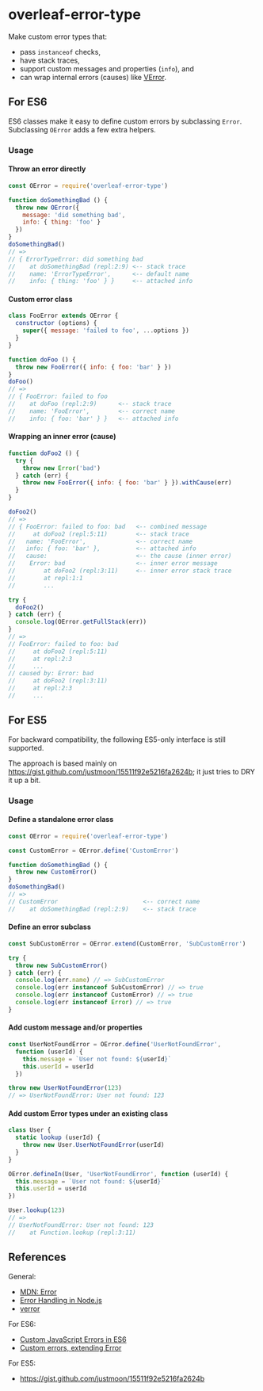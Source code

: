 # overleaf-error-type

Make custom error types that:
- pass `instanceof` checks,
- have stack traces,
- support custom messages and properties (`info`), and
- can wrap internal errors (causes) like [VError](https://github.com/joyent/node-verror).

## For ES6

ES6 classes make it easy to define custom errors by subclassing `Error`. Subclassing `OError` adds a few extra helpers.

### Usage

#### Throw an error directly

```js
const OError = require('overleaf-error-type')

function doSomethingBad () {
  throw new OError({
    message: 'did something bad',
    info: { thing: 'foo' }
  })
}
doSomethingBad()
// =>
// { ErrorTypeError: did something bad
//    at doSomethingBad (repl:2:9) <-- stack trace
//    name: 'ErrorTypeError',      <-- default name
//    info: { thing: 'foo' } }     <-- attached info
```

#### Custom error class

```js
class FooError extends OError {
  constructor (options) {
    super({ message: 'failed to foo', ...options })
  }
}

function doFoo () {
  throw new FooError({ info: { foo: 'bar' } })
}
doFoo()
// =>
// { FooError: failed to foo
//    at doFoo (repl:2:9)      <-- stack trace
//    name: 'FooError',        <-- correct name
//    info: { foo: 'bar' } }   <-- attached info
```

#### Wrapping an inner error (cause)

```js
function doFoo2 () {
  try {
    throw new Error('bad')
  } catch (err) {
    throw new FooError({ info: { foo: 'bar' } }).withCause(err)
  }
}

doFoo2()
// =>
// { FooError: failed to foo: bad   <-- combined message
//     at doFoo2 (repl:5:11)        <-- stack trace
//   name: 'FooError',              <-- correct name
//   info: { foo: 'bar' },          <-- attached info
//   cause:                         <-- the cause (inner error)
//    Error: bad                    <-- inner error message
//        at doFoo2 (repl:3:11)     <-- inner error stack trace
//        at repl:1:1
//        ...

try {
  doFoo2()
} catch (err) {
  console.log(OError.getFullStack(err))
}
// =>
// FooError: failed to foo: bad
//     at doFoo2 (repl:5:11)
//     at repl:2:3
//     ...
// caused by: Error: bad
//     at doFoo2 (repl:3:11)
//     at repl:2:3
//     ...
```

## For ES5

For backward compatibility, the following ES5-only interface is still supported.

The approach is based mainly on https://gist.github.com/justmoon/15511f92e5216fa2624b; it just tries to DRY it up a bit.

### Usage

#### Define a standalone error class

```js
const OError = require('overleaf-error-type')

const CustomError = OError.define('CustomError')

function doSomethingBad () {
  throw new CustomError()
}
doSomethingBad()
// =>
// CustomError                        <-- correct name
//    at doSomethingBad (repl:2:9)    <-- stack trace
```

#### Define an error subclass

```js
const SubCustomError = OError.extend(CustomError, 'SubCustomError')

try {
  throw new SubCustomError()
} catch (err) {
  console.log(err.name) // => SubCustomError
  console.log(err instanceof SubCustomError) // => true
  console.log(err instanceof CustomError) // => true
  console.log(err instanceof Error) // => true
}
```

#### Add custom message and/or properties

```js
const UserNotFoundError = OError.define('UserNotFoundError',
  function (userId) {
    this.message = `User not found: ${userId}`
    this.userId = userId
  })

throw new UserNotFoundError(123)
// => UserNotFoundError: User not found: 123
```

#### Add custom Error types under an existing class

```js
class User {
  static lookup (userId) {
    throw new User.UserNotFoundError(userId)
  }
}

OError.defineIn(User, 'UserNotFoundError', function (userId) {
  this.message = `User not found: ${userId}`
  this.userId = userId
})

User.lookup(123)
// =>
// UserNotFoundError: User not found: 123
//    at Function.lookup (repl:3:11)
```

## References

General:

- [MDN: Error](https://developer.mozilla.org/en-US/docs/Web/JavaScript/Reference/Global_Objects/Error)
- [Error Handling in Node.js](https://www.joyent.com/node-js/production/design/errors)
- [verror](https://github.com/joyent/node-verror)

For ES6:

- [Custom JavaScript Errors in ES6](https://medium.com/@xjamundx/custom-javascript-errors-in-es6-aa891b173f87)
- [Custom errors, extending Error](https://javascript.info/custom-errors)

For ES5:

- https://gist.github.com/justmoon/15511f92e5216fa2624b
